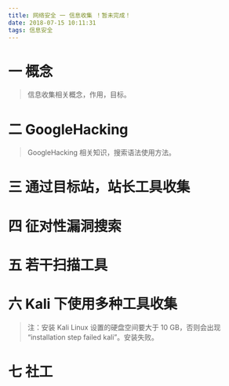 ```yaml
---
title: 网络安全 一 信息收集 ！暂未完成！
date: 2018-07-15 10:11:31
tags: 信息安全
---
```

# 一 概念
> 信息收集相关概念，作用，目标。

# 二 GoogleHacking
> GoogleHacking 相关知识，搜索语法使用方法。

# 三 通过目标站，站长工具收集

# 四 征对性漏洞搜索

# 五 若干扫描工具

# 六 Kali 下使用多种工具收集
> 注：安装 Kali Linux 设置的硬盘空间要大于 10 GB，否则会出现 “installation step failed kali”。安装失败。

# 七 社工